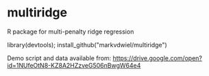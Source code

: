 # multiridge
R package for multi-penalty ridge regression

library(devtools);
install_github("markvdwiel/multiridge")

Demo script and data available from: https://drive.google.com/open?id=1NUfeOtN8-KZ8A2HZzveG506nBwgW64e4

